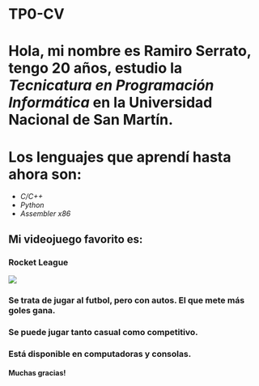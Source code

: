 # TP0-CV
# Hola, mi nombre es **Ramiro Serrato**, tengo 20 años, estudio la *Tecnicatura en Programación Informática* en la **Universidad Nacional de San Martín**.

# Los lenguajes que aprendí hasta ahora son:
- *C/C++*
- *Python*
- *Assembler x86*

## Mi videojuego favorito es:

### Rocket League

![](https://media.graphassets.com/resize=fit:clip,height:1080,width:1920/output=format:webp/Z2HEYKFSzyE7CvslTbOP)

### Se trata de jugar al futbol, pero con autos. El que mete más goles gana.
### Se puede jugar tanto casual como competitivo.
### Está disponible en computadoras y consolas.

#### Muchas gracias!